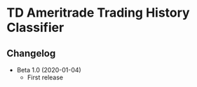 # TD Ameritrade Trading History Classifier

## Changelog

* Beta 1.0 (2020-01-04)
    * First release